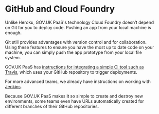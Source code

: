 # GitHub and Cloud Foundry

Unlike Heroku, GOV.UK PaaS's technology Cloud Foundry doesn’t depend on Git for you to deploy code. Pushing an app from your local machine is enough.

Git still provides advantages with version control and for collaboration. Using these features to ensure you have the most up to date code on your machine, you can simply push the app prototype from your local file system.

GOV.UK PaaS has [instructions for integrating a simple CI tool such as Travis](https://docs.cloud.service.gov.uk/#use-travis), which uses your GitHub repository to trigger deployments.

For more advanced teams, we already have instructions on working with [Jenkins](https://docs.cloud.service.gov.uk/#push-an-app-with-jenkins).

Because GOV.UK PaaS makes it so simple to create and destroy new environments, some teams even have URLs automatically created for different branches of their GitHub repositories.
